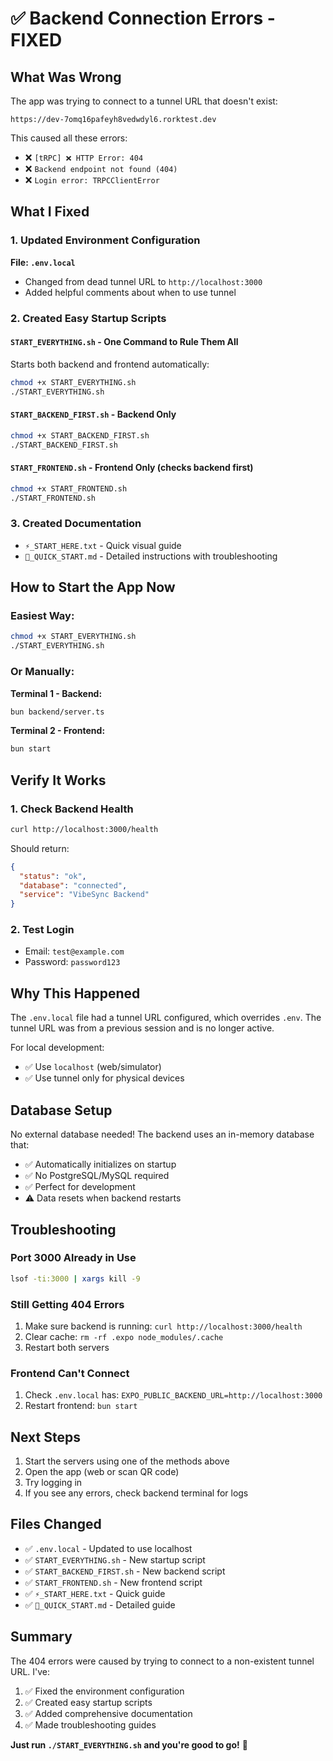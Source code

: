 # ✅ Backend Connection Errors - FIXED

## What Was Wrong

The app was trying to connect to a tunnel URL that doesn't exist:
```
https://dev-7omq16pafeyh8vedwdyl6.rorktest.dev
```

This caused all these errors:
- ❌ `[tRPC] ❌ HTTP Error: 404`
- ❌ `Backend endpoint not found (404)`
- ❌ `Login error: TRPCClientError`

## What I Fixed

### 1. Updated Environment Configuration
**File: `.env.local`**
- Changed from dead tunnel URL to `http://localhost:3000`
- Added helpful comments about when to use tunnel

### 2. Created Easy Startup Scripts

#### `START_EVERYTHING.sh` - One Command to Rule Them All
Starts both backend and frontend automatically:
```bash
chmod +x START_EVERYTHING.sh
./START_EVERYTHING.sh
```

#### `START_BACKEND_FIRST.sh` - Backend Only
```bash
chmod +x START_BACKEND_FIRST.sh
./START_BACKEND_FIRST.sh
```

#### `START_FRONTEND.sh` - Frontend Only (checks backend first)
```bash
chmod +x START_FRONTEND.sh
./START_FRONTEND.sh
```

### 3. Created Documentation
- `⚡_START_HERE.txt` - Quick visual guide
- `🚀_QUICK_START.md` - Detailed instructions with troubleshooting

## How to Start the App Now

### Easiest Way:
```bash
chmod +x START_EVERYTHING.sh
./START_EVERYTHING.sh
```

### Or Manually:

**Terminal 1 - Backend:**
```bash
bun backend/server.ts
```

**Terminal 2 - Frontend:**
```bash
bun start
```

## Verify It Works

### 1. Check Backend Health
```bash
curl http://localhost:3000/health
```

Should return:
```json
{
  "status": "ok",
  "database": "connected",
  "service": "VibeSync Backend"
}
```

### 2. Test Login
- Email: `test@example.com`
- Password: `password123`

## Why This Happened

The `.env.local` file had a tunnel URL configured, which overrides `.env`. The tunnel URL was from a previous session and is no longer active.

For local development:
- ✅ Use `localhost` (web/simulator)
- ✅ Use tunnel only for physical devices

## Database Setup

No external database needed! The backend uses an in-memory database that:
- ✅ Automatically initializes on startup
- ✅ No PostgreSQL/MySQL required
- ✅ Perfect for development
- ⚠️ Data resets when backend restarts

## Troubleshooting

### Port 3000 Already in Use
```bash
lsof -ti:3000 | xargs kill -9
```

### Still Getting 404 Errors
1. Make sure backend is running: `curl http://localhost:3000/health`
2. Clear cache: `rm -rf .expo node_modules/.cache`
3. Restart both servers

### Frontend Can't Connect
1. Check `.env.local` has: `EXPO_PUBLIC_BACKEND_URL=http://localhost:3000`
2. Restart frontend: `bun start`

## Next Steps

1. Start the servers using one of the methods above
2. Open the app (web or scan QR code)
3. Try logging in
4. If you see any errors, check backend terminal for logs

## Files Changed

- ✅ `.env.local` - Updated to use localhost
- ✅ `START_EVERYTHING.sh` - New startup script
- ✅ `START_BACKEND_FIRST.sh` - New backend script
- ✅ `START_FRONTEND.sh` - New frontend script
- ✅ `⚡_START_HERE.txt` - Quick guide
- ✅ `🚀_QUICK_START.md` - Detailed guide

## Summary

The 404 errors were caused by trying to connect to a non-existent tunnel URL. I've:
1. ✅ Fixed the environment configuration
2. ✅ Created easy startup scripts
3. ✅ Added comprehensive documentation
4. ✅ Made troubleshooting guides

**Just run `./START_EVERYTHING.sh` and you're good to go!** 🚀
